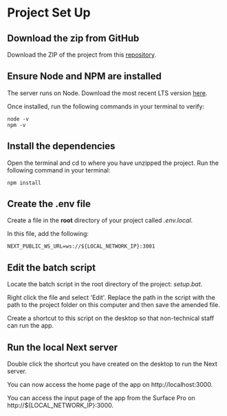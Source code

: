 # Project Set Up

## Download the zip from GitHub

Download the ZIP of the project from this [repository](https://github.com/camcgreen/tiktok-ws-frontend).

## Ensure Node and NPM are installed

The server runs on Node. Download the most recent LTS version [here](https://nodejs.org/en).

Once installed, run the following commands in your terminal to verify:

    node -v
    npm -v

## Install the dependencies

Open the terminal and cd to where you have unzipped the project. Run the following command in your terminal:

    npm install

## Create the .env file

Create a file in the **root** directory of your project called _.env.local_.

In this file, add the following:

    NEXT_PUBLIC_WS_URL=ws://${LOCAL_NETWORK_IP}:3001

## Edit the batch script

Locate the batch script in the root directory of the project: _setup.bat_.

Right click the file and select 'Edit'. Replace the path in the script with the path to the project folder on this computer and then save the amended file.

Create a shortcut to this script on the desktop so that non-technical staff can run the app.

## Run the local Next server

Double click the shortcut you have created on the desktop to run the Next server.

You can now access the home page of the app on http://localhost:3000.

You can access the input page of the app from the Surface Pro on http://${LOCAL_NETWORK_IP}:3000.
